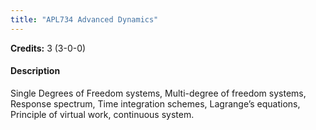```yaml
---
title: "APL734 Advanced Dynamics"
---
```

**Credits:** 3 (3-0-0)

#### Description
Single Degrees of Freedom systems, Multi-degree of freedom systems, Response spectrum, Time integration schemes, Lagrange’s equations, Principle of virtual work, continuous system.